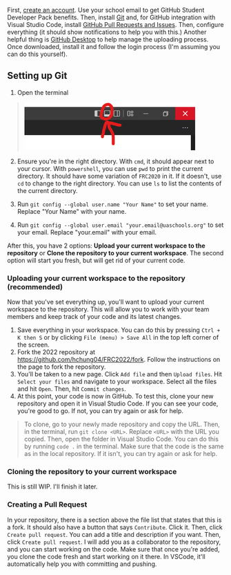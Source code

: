 First, [create an account](https://github.com/join). Use your school email to get GitHub Student Developer Pack benefits. Then, install [Git](https://git-scm.com/download) and, for GitHub integration with Visual Studio Code, install [GitHub Pull Requests and Issues](https://marketplace.visualstudio.com/items?itemName=GitHub.vscode-pull-request-github). Then, configure everything (it should show notifications to help you with this.) Another helpful thing is
[GitHub Desktop](https://desktop.github.com/) to help manage the uploading process. Once downloaded, install it and follow the login process (I'm assuming you can do this yourself).
## Setting up Git

1. Open the terminal 
>![](./.images/terminal.png)

2. Ensure you're in the right directory. With `cmd`, it should appear next to your cursor. With `powershell`, you can use `pwd` to print the current directory. It should have some variation of `FRC2020` in it. If it doesn't, use `cd` to change to the right directory. You can use `ls` to list the contents of the current directory.

3. Run `git config --global user.name "Your Name"` to set your name. Replace "Your Name" with your name.

4. Run `git config --global user.email "your.email@uaschools.org"` to set your email. Replace "your.email" with your email.

After this, you have 2 options: **Upload your current workspace to the repository** or **Clone the repository to your current workspace**. The second option will start you fresh, but will get rid of your current code.

### Uploading your current workspace to the repository (recommended)

Now that you've set everything up, you'll want to upload your current workspace to the repository. This will allow you to work with your team members and keep track of your code and its latest changes.

1. Save everything in your workspace. You can do this by pressing `Ctrl + K then S` or by clicking `File (menu) > Save All` in the top left corner of the screen.
2. Fork the 2022 repository at https://github.com/hchung04/FRC2022/fork. Follow the instructions on the page to fork the repository.
3. You'll be taken to a new page. Click `Add file` and then `Upload files`. Hit `Select your files` and navigate to your workspace. Select all the files and hit `Open`. Then, hit `Commit changes`.
4. At this point, your code is now in GitHub. To test this, clone your new repository and open it in Visual Studio Code. If you can see your code, you're good to go. If not, you can try again or ask for help.
>To clone, go to your newly made repository and copy the URL. Then, in the terminal, run `git clone <URL>`. Replace `<URL>` with the URL you copied. Then, open the folder in Visual Studio Code. You can do this by running `code .` in the terminal.
> Make sure that the code is the same as in the local repository. If it isn't, you can try again or ask for help.

### Cloning the repository to your current workspace
This is still WIP. I'll finish it later.

### Creating a Pull Request
In your repository, there is a section above the file list that states that this is a fork. It should also have a button that says `Contribute`. Click it. Then, click `Create pull request`. You can add a title and description if you want. Then, click `Create pull request`. I will add you as a collaborator to the repository, and you can start working on the code. Make sure that once you're added, you clone the code fresh and start working on it there. In VSCode, it'll automatically help you with committing and pushing.